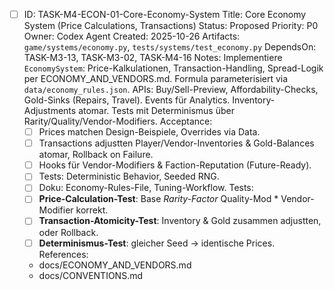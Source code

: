 - [ ] ID: TASK-M4-ECON-01-Core-Economy-System
  Title: Core Economy System (Price Calculations, Transactions)
  Status: Proposed
  Priority: P0
  Owner: Codex Agent
  Created: 2025-10-26
  Artifacts: `game/systems/economy.py`, `tests/systems/test_economy.py`
  DependsOn: TASK-M3-13, TASK-M3-02, TASK-M4-16
  Notes:
  Implementiere `EconomySystem`: Price-Kalkulationen, Transaction-Handling, Spread-Logik per ECONOMY_AND_VENDORS.md. Formula parameterisiert via `data/economy_rules.json`. APIs: Buy/Sell-Preview, Affordability-Checks, Gold-Sinks (Repairs, Travel). Events für Analytics. Inventory-Adjustments atomar. Tests mit Determinismus über Rarity/Quality/Vendor-Modifiers.
  Acceptance:
  - [ ] Prices matchen Design-Beispiele, Overrides via Data.
  - [ ] Transactions adjustten Player/Vendor-Inventories & Gold-Balances atomar, Rollback on Failure.
  - [ ] Hooks für Vendor-Modifiers & Faction-Reputation (Future-Ready).
  - [ ] Tests: Deterministic Behavior, Seeded RNG.
  - [ ] Doku: Economy-Rules-File, Tuning-Workflow.
  Tests:
  - [ ] **Price-Calculation-Test**: Base *Rarity-Factor* Quality-Mod * Vendor-Modifier korrekt.
  - [ ] **Transaction-Atomicity-Test**: Inventory & Gold zusammen adjustten, oder Rollback.
  - [ ] **Determinismus-Test**: gleicher Seed → identische Prices.
  References:
  - docs/ECONOMY_AND_VENDORS.md
  - docs/CONVENTIONS.md

